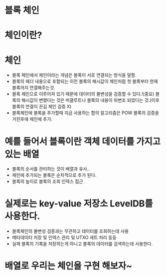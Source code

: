 # 블록 체인

# 체인이란?

# 체인
- 블록 체인에서 체인이라는 개념은 블록이 서로 연결되는 방식을 말함.
- 블록의 헤더 내용으로 포함되는 이전 블록의 해시값이 체인처럼 첫 블록부터 현재 블록까지 연결해주는것.
- 블록 체인으로 이루어져 있기 때문에 데이터의 불변성을 검증할 수 있다.!(중요) 블록의 해시값이 변했다는 것은 머클루트나 블록의 내용이 위변조 되었다는 것.(이후 블록의 연결이 끈김 체인 검증 X)
- 블록체인에 블록을 추가할때 지금 사용하는 합의 알고리즘은 POW 블록의 검증을 거친후에 체인에 추가.

# 예를 들어서 블록이란 객체 데이터를 가지고 있는 배열
- 블록의 순서를 관리하는 것이 배열과 유사..
- 체인에 추가되는 블록은 순차적으로 추가 된다.
- 블록의 높이로 블록의 조회 인덱스 접근

# 실제로는 key-value 저장소 LevelDB를 사용한다.
- 블록체인의 불변성 검증과는 무관하고 데이터를 조회하는데 사용
- 메타데이터 저장 및 인덱스 관리 및 UTXO 세트 처리 등등
- 실제 블록의 기록을 저장하는게 아니고 블록의 데이터를 검색하는데 사용한다.

<!-- 예 blocks/ 이 폴더 안에 blk000000.dat blk00000001.dat -->

# 배열로 우리는 체인을 구현 해보자~